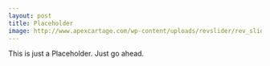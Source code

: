 ```yaml
---
layout: post
title: Placeholder
image: http://www.apexcartage.com/wp-content/uploads/revslider/rev_slider_example/placeholder-red.png
---
```


This is just a Placeholder. Just go ahead. 
